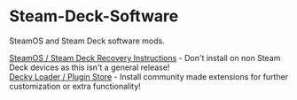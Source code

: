 # Steam-Deck-Software
SteamOS and Steam Deck software mods.

[SteamOS / Steam Deck Recovery Instructions](https://help.steampowered.com/en/faqs/view/1b71-edf2-eb6d-2bb3) - Don't install on non Steam Deck devices as this isn't a general release!  
[Decky Loader / Plugin Store](https://decky.xyz/) - Install community made extensions for further customization or extra functionality!
